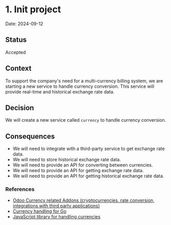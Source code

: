# 1. Init project

Date: 2024-09-12

## Status

Accepted

## Context

To support the company's need for a multi-currency billing system, we are starting a new service to handle currency 
conversion. This service will provide real-time and historical exchange rate data.

## Decision

We will create a new service called `currency` to handle currency conversion.

## Consequences

- We will need to integrate with a third-party service to get exchange rate data.
- We will need to store historical exchange rate data.
- We will need to provide an API for converting between currencies.
- We will need to provide an API for getting exchange rate data.
- We will need to provide an API for getting historical exchange rate data.

### References

- [Odoo Currency related Addons (cryptocurrencies, rate conversion, integrations with third party applications)](https://github.com/OCA/currency)
- [Currency handling for Go](https://github.com/bojanz/currency)
- [JavaScript library for handling currencies](https://github.com/scurker/currency.js)

